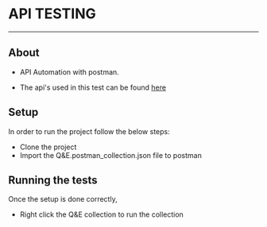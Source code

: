 # API TESTING 
------------------------
## About
- API Automation with postman.

- The api's used in this test can be found [here](https://fakestoreapi.com/docs)


## Setup
In order to run the project follow the below steps:

- Clone the project 
- Import the Q&E.postman_collection.json file to postman


## Running the tests
Once the setup is done correctly,

- Right click the Q&E collection to run the collection